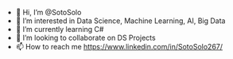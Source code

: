 - 👋 Hi, I’m @SotoSolo
- 👀 I’m interested in Data Science, Machine Learning, AI, Big Data
- 🌱 I’m currently learning C#
- 💞️ I’m looking to collaborate on DS Projects
- 📫 How to reach me https://www.linkedin.com/in/SotoSolo267/

<!---
SotoSolo/SotoSolo is a ✨ special ✨ repository because its `README.md` (this file) appears on your GitHub profile.
You can click the Preview link to take a look at your changes.
--->

